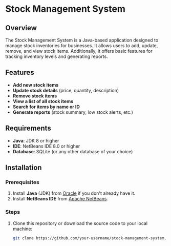 # Stock Management System

## Overview
The Stock Management System is a Java-based application designed to manage stock inventories for businesses. It allows users to add, update, remove, and view stock items. Additionally, it offers basic features for tracking inventory levels and generating reports.

## Features
- **Add new stock items**
- **Update stock details** (price, quantity, description)
- **Remove stock items**
- **View a list of all stock items**
- **Search for items by name or ID**
- **Generate reports** (stock summary, low stock alerts, etc.)

## Requirements
- **Java**: JDK 8 or higher
- **IDE**: NetBeans IDE 8.0 or higher
- **Database**: SQLite (or any other database of your choice)

## Installation

### Prerequisites
1. Install **Java** (JDK) from [Oracle](https://www.oracle.com/java/technologies/javase-jdk8-downloads.html) if you don't already have it.
2. Install **NetBeans IDE** from [Apache NetBeans](https://netbeans.apache.org/).

### Steps
1. Clone this repository or download the source code to your local machine:
   ```bash
   git clone https://github.com/your-username/stock-management-system.git
